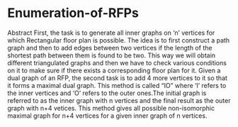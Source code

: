 # Enumeration-of-RFPs
Abstract
First, the task is to generate all inner graphs on ‘n’ vertices for which Rectangular floor
plan is possible. The idea is to first construct a path graph and then to add edges
between two vertices if the length of the shortest path between them is found to be two.
This way we will obtain different triangulated graphs and then we have to check various
conditions on it to make sure if there exists a corresponding floor plan for it.
Given a dual graph of an RFP, the second task is to add 4 more vertices to it so that it
forms a maximal dual graph. This method is called “IO” where ‘I’ refers to the inner
vertices and ‘O’ refers to the outer ones.The initial graph is referred to as the inner
graph with n vertices and the final result as the outer graph with n+4 vetices. This
method gives all possible non-isomorphic maximal graph for n+4 vertices for a given
inner graph of n vertices.
